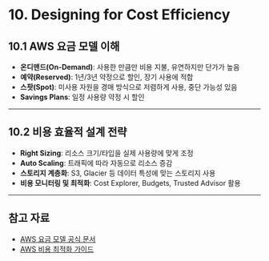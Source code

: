 # 10. Designing for Cost Efficiency

## 10.1 AWS 요금 모델 이해

- **온디맨드(On-Demand)**: 사용한 만큼만 비용 지불, 유연하지만 단가가 높음
- **예약(Reserved)**: 1년/3년 약정으로 할인, 장기 사용에 적합
- **스팟(Spot)**: 미사용 자원을 경매 방식으로 저렴하게 사용, 중단 가능성 있음
- **Savings Plans**: 일정 사용량 약정 시 할인

---

## 10.2 비용 효율적 설계 전략

- **Right Sizing**: 리소스 크기/타입을 실제 사용량에 맞게 조정
- **Auto Scaling**: 트래픽에 따라 자동으로 리소스 증감
- **스토리지 계층화**: S3, Glacier 등 데이터 특성에 맞는 스토리지 사용
- **비용 모니터링 및 최적화**: Cost Explorer, Budgets, Trusted Advisor 활용

---

## 참고 자료

- [AWS 요금 모델 공식 문서](https://aws.amazon.com/ko/pricing/)
- [AWS 비용 최적화 가이드](https://aws.amazon.com/ko/architecture/cost-optimization/)
